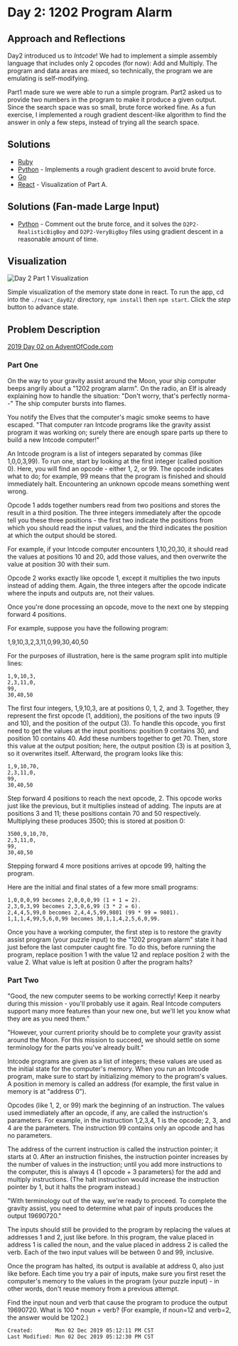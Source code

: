 # Day 2: 1202 Program Alarm

## Approach and Reflections

Day2 introduced us to _Intcode_! We had to implement a simple assembly
language that includes only 2 opcodes (for now): Add and Multiply. The
program and data areas are mixed, so technically, the program we are emulating
is self-modifying.

Part1 made sure we were able to run a simple program. Part2 asked us to
provide two numbers in the program to make it produce a given output. Since
the search space was so small, brute force worked fine. As a fun exercise,
I implemented a rough gradient descent-like algorithm to find the answer in
only a few steps, instead of trying all the search space.

## Solutions

- [Ruby](./ruby_day02/02.rb)
- [Python](./python_day02/02.py) - Implements a rough gradient descent to
  avoid brute force.
- [Go](./go_day02/day02.go)
- [React](./react_day02/src/) - Visualization of Part A.

## Solutions (Fan-made Large Input)

- [Python](./python_day02/02.py) - Comment out the brute force, and it solves
  the `D2P2-RealisticBigBoy` and `D2P2-VeryBigBoy` files using gradient
  descent in a reasonable amount of time.

## Visualization

![Day 2 Part 1 Visualization](./2019_day02_part1.gif?raw=true "Day 2 Part
1 Visualization")

Simple visualization of the memory state done in react. To run the app, cd
into the `./react_day02/` directory, `npm install` then `npm start`. Click
the _step_ button to advance state.

## Problem Description

[2019 Day 02 on AdventOfCode.com](https://adventofcode.com/2019/day/2)

### Part One

On the way to your gravity assist around the Moon, your ship computer beeps
angrily about a "1202 program alarm". On the radio, an Elf is already
explaining how to handle the situation: "Don't worry, that's perfectly
norma--" The ship computer bursts into flames.

You notify the Elves that the computer's magic smoke seems to have escaped.
"That computer ran Intcode programs like the gravity assist program it was
working on; surely there are enough spare parts up there to build a new
Intcode computer!"

An Intcode program is a list of integers separated by commas (like
1,0,0,3,99). To run one, start by looking at the first integer (called
position 0). Here, you will find an opcode - either 1, 2, or 99. The opcode
indicates what to do; for example, 99 means that the program is finished and
should immediately halt. Encountering an unknown opcode means something went
wrong.

Opcode 1 adds together numbers read from two positions and stores the result
in a third position. The three integers immediately after the opcode tell you
these three positions - the first two indicate the positions from which you
should read the input values, and the third indicates the position at which
the output should be stored.

For example, if your Intcode computer encounters 1,10,20,30, it should read
the values at positions 10 and 20, add those values, and then overwrite the
value at position 30 with their sum.

Opcode 2 works exactly like opcode 1, except it multiplies the two inputs
instead of adding them. Again, the three integers after the opcode indicate
where the inputs and outputs are, not their values.

Once you're done processing an opcode, move to the next one by stepping
forward 4 positions.

For example, suppose you have the following program:

1,9,10,3,2,3,11,0,99,30,40,50

For the purposes of illustration, here is the same program split into multiple lines:

```
1,9,10,3,
2,3,11,0,
99,
30,40,50
```

The first four integers, 1,9,10,3, are at positions 0, 1, 2, and 3. Together,
they represent the first opcode (1, addition), the positions of the two inputs
(9 and 10), and the position of the output (3). To handle this opcode, you
first need to get the values at the input positions: position 9 contains 30,
and position 10 contains 40. Add these numbers together to get 70. Then, store
this value at the output position; here, the output position (3) is at
position 3, so it overwrites itself. Afterward, the program looks like this:

```
1,9,10,70,
2,3,11,0,
99,
30,40,50
```

Step forward 4 positions to reach the next opcode, 2. This opcode works just
like the previous, but it multiplies instead of adding. The inputs are at
positions 3 and 11; these positions contain 70 and 50 respectively.
Multiplying these produces 3500; this is stored at position 0:

```
3500,9,10,70,
2,3,11,0,
99,
30,40,50
```

Stepping forward 4 more positions arrives at opcode 99, halting the program.

Here are the initial and final states of a few more small programs:

```
1,0,0,0,99 becomes 2,0,0,0,99 (1 + 1 = 2).
2,3,0,3,99 becomes 2,3,0,6,99 (3 * 2 = 6).
2,4,4,5,99,0 becomes 2,4,4,5,99,9801 (99 * 99 = 9801).
1,1,1,4,99,5,6,0,99 becomes 30,1,1,4,2,5,6,0,99.
```

Once you have a working computer, the first step is to restore the gravity
assist program (your puzzle input) to the "1202 program alarm" state it had
just before the last computer caught fire. To do this, before running the
program, replace position 1 with the value 12 and replace position 2 with the
value 2. What value is left at position 0 after the program halts?

### Part Two

"Good, the new computer seems to be working correctly! Keep it nearby during
this mission - you'll probably use it again. Real Intcode computers support
many more features than your new one, but we'll let you know what they are as
you need them."

"However, your current priority should be to complete your gravity assist
around the Moon. For this mission to succeed, we should settle on some
terminology for the parts you've already built."

Intcode programs are given as a list of integers; these values are used as the
initial state for the computer's memory. When you run an Intcode program, make
sure to start by initializing memory to the program's values. A position in
memory is called an address (for example, the first value in memory is at
"address 0").

Opcodes (like 1, 2, or 99) mark the beginning of an instruction. The values
used immediately after an opcode, if any, are called the instruction's
parameters. For example, in the instruction 1,2,3,4, 1 is the opcode; 2, 3,
and 4 are the parameters. The instruction 99 contains only an opcode and has
no parameters.

The address of the current instruction is called the instruction pointer; it
starts at 0. After an instruction finishes, the instruction pointer increases
by the number of values in the instruction; until you add more instructions to
the computer, this is always 4 (1 opcode + 3 parameters) for the add and
multiply instructions. (The halt instruction would increase the instruction
pointer by 1, but it halts the program instead.)

"With terminology out of the way, we're ready to proceed. To complete the
gravity assist, you need to determine what pair of inputs produces
the output 19690720."

The inputs should still be provided to the program by replacing the values at
addresses 1 and 2, just like before. In this program, the value placed in
address 1 is called the noun, and the value placed in address 2 is called the
verb. Each of the two input values will be between 0 and 99, inclusive.

Once the program has halted, its output is available at address 0, also just
like before. Each time you try a pair of inputs, make sure you first reset the
computer's memory to the values in the program (your puzzle input) - in other
words, don't reuse memory from a previous attempt.

Find the input noun and verb that cause the program to produce the
output 19690720. What is 100 \* noun + verb? (For example, if noun=12 and
verb=2, the answer would be 1202.)

```
Created:       Mon 02 Dec 2019 05:12:11 PM CST
Last Modified: Mon 02 Dec 2019 05:12:30 PM CST
```
